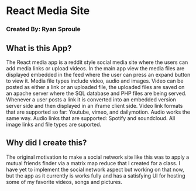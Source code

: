 # React Media Site #

### Created By: Ryan Sproule ###

## What is this App? ##

  The React media app is a reddit style social media site where the users can add media links or upload videos. In the main app view the media files are displayed embedded in the feed where the user can press an expand button to view it. 
Media file types include video, audio and images.
  Video can be posted as either a link or an uploaded file, the uploaded files are saved on an apache server where the SQL database and PHP files are being served. Whenever a user posts a link it is converted into an embedded version server side and then displayed in an iframe client side. Video link formats that are supported so far: Youtube, vimeo, and dailymotion. Audio works the same way. Audio links that are supported: Spotify and soundcloud. All image links and file types are suported.


## Why did I create this? ## 

   The original motivation to make a social network site like this was to apply a mutual friends finder via a matrix map reduce that I created for a class. I have yet to implement the social network aspect but working on that now, but the app as it currently is works fully and has a satisfying UI for hosting some of my favorite videos, songs and pictures. 
